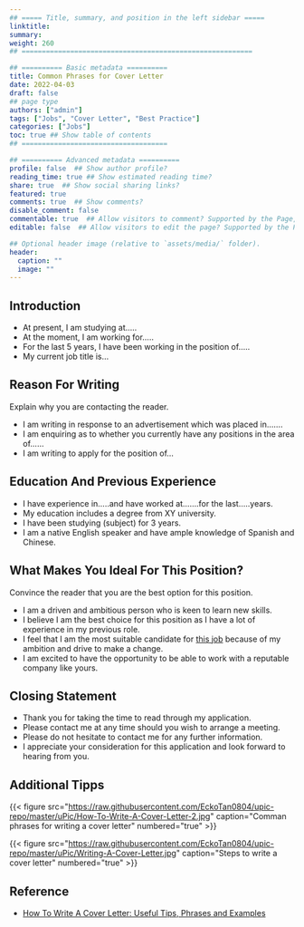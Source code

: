 ```yaml
---
## ===== Title, summary, and position in the left sidebar =====
linktitle: 
summary: 
weight: 260
## =========================================================

## ========== Basic metadata ==========
title: Common Phrases for Cover Letter
date: 2022-04-03
draft: false
## page type
authors: ["admin"]
tags: ["Jobs", "Cover Letter", "Best Practice"]
categories: ["Jobs"]
toc: true ## Show table of contents
## ====================================

## ========== Advanced metadata ========== 
profile: false  ## Show author profile?
reading_time: true ## Show estimated reading time?
share: true  ## Show social sharing links?
featured: true
comments: true  ## Show comments?
disable_comment: false
commentable: true  ## Allow visitors to comment? Supported by the Page, Post, and Book content types.
editable: false  ## Allow visitors to edit the page? Supported by the Page, Post, and Book content types.

## Optional header image (relative to `assets/media/` folder).
header:
  caption: ""
  image: ""
---
```


## Introduction

- At present, I am studying at…..
- At the moment, I am working for…..
- For the last 5 years, I have been working in the position of…..
- My current job title is…

## Reason For Writing

Explain why you are contacting the reader.

- I am writing in response to an advertisement which was placed in…….
- I am enquiring as to whether you currently have any positions in the area of……
- I am writing to apply for the position of…

## Education And Previous Experience

- I have experience in…..and have worked at…….for the last…..years.
- My education includes a degree from XY university.
- I have been studying (subject) for 3 years.
- I am a native English speaker and have ample knowledge of Spanish and Chinese.

## What Makes You Ideal For This Position?

Convince the reader that you are the best option for this position.

- I am a driven and ambitious person who is keen to learn new skills.
- I believe I am the best choice for this position as I have a lot of experience in my previous role.
- I feel that I am the most suitable candidate for [this job](https://7esl.com/jobs-vocabulary/) because of my ambition and drive to make a change.
- I am excited to have the opportunity to be able to work with a reputable company like yours.

## Closing Statement

- Thank you for taking the time to read through my application.
- Please contact me at any time should you wish to arrange a meeting.
- Please do not hesitate to contact me for any further information.
- I appreciate your consideration for this application and look forward to hearing from you.

## Additional Tipps

{{< figure src="https://raw.githubusercontent.com/EckoTan0804/upic-repo/master/uPic/How-To-Write-A-Cover-Letter-2.jpg" caption="Comman phrases for writing a cover letter" numbered="true" >}}

{{< figure src="https://raw.githubusercontent.com/EckoTan0804/upic-repo/master/uPic/Writing-A-Cover-Letter.jpg" caption="Steps to write a cover letter" numbered="true" >}}

## Reference

- [How To Write A Cover Letter: Useful Tips, Phrases and Examples](https://7esl.com/how-to-write-a-cover-letter/#Common_Phrases_To_Include_In_Cover_Letters)